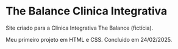 # The Balance Clinica Integrativa
Site criado para a Clinica Integrativa The Balance (fictícia).

Meu primeiro projeto em HTML e CSS.
Concluido em 24/02/2025.
